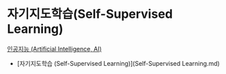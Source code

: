 # 자기지도학습(Self-Supervised Learning)
[인공지능 (Artificial Intelligence, AI)](../index.md)

- [자기지도학습 (Self-Supervised Learning)](Self-Supervised Learning.md)
